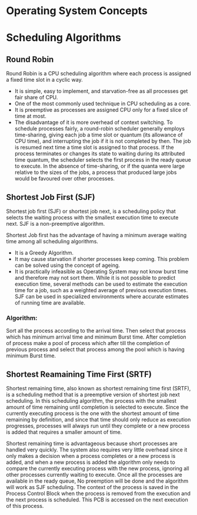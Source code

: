 # Operating System Concepts
# Scheduling Algorithms

## Round Robin

Round Robin is a CPU scheduling algorithm where each process is assigned a fixed time slot in a cyclic way.
* It is simple, easy to implement, and starvation-free as all processes get fair share of CPU.
* One of the most commonly used technique in CPU scheduling as a core.
* It is preemptive as processes are assigned CPU only for a fixed slice of time at most.
* The disadvantage of it is more overhead of context switching.
To schedule processes fairly, a round-robin scheduler generally employs time-sharing, giving each job a time slot or quantum (its allowance of CPU time),
and interrupting the job if it is not completed by then. The job is resumed next time a time slot is assigned to that process.
If the process terminates or changes its state to waiting during its attributed time quantum, the scheduler selects the first process in the ready queue to execute.
In the absence of time-sharing, or if the quanta were large relative to the sizes of the jobs, a process that produced large jobs would be favoured over other processes.

## Shortest Job First (SJF)

Shortest job first (SJF) or shortest job next, is a scheduling policy that selects the waiting process with the smallest execution time to execute next. SJF is a non-preemptive algorithm.

Shortest Job first has the advantage of having a minimum average waiting time among all scheduling algorithms.
* It is a Greedy Algorithm.
* It may cause starvation if shorter processes keep coming. This problem can be solved using the concept of ageing.
* It is practically infeasible as Operating System may not know burst time and therefore may not sort them. While it is not possible to predict execution time, several methods can be used to estimate the execution time for a job, such as a weighted average of previous execution times. SJF can be used in specialized environments where accurate estimates of running time are available.

### Algorithm:

Sort all the process according to the arrival time.
Then select that process which has minimum arrival time and minimum Burst time.
After completion of process make a pool of process which after till the completion of previous process and select that process among the pool which is having minimum Burst time.


## Shortest Reamaining Time First (SRTF)

Shortest remaining time, also known as shortest remaining time first (SRTF), is a scheduling method that is a preemptive version of shortest job next scheduling.
In this scheduling algorithm, the process with the smallest amount of time remaining until completion is selected to execute. Since the currently executing process is the one with the shortest amount of time remaining by definition, and since that time should only reduce as execution progresses, processes will always run until they complete or a new process is added that requires a smaller amount of time.

Shortest remaining time is advantageous because short processes are handled very quickly. The system also requires very little overhead since it only makes a decision when a process completes or a new process is added, and when a new process is added the algorithm only needs to compare the currently executing process with the new process, ignoring all other processes currently waiting to execute.
Once all the processes are available in the ready queue, No preemption will be done and the algorithm will work as SJF scheduling. The context of the process is saved in the Process Control Block when the process is removed from the execution and the next process is scheduled. This PCB is accessed on the next execution of this process.
